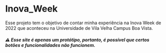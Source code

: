 # Inova_Week
Esse projeto tem o objetivo de contar minha experiência na Inova Week de 2022 que aconteceu na Universidade de Vila Velha Campus Boa Vista.  

 ##### ⚠️ Esse site é apenas um protótipo, portanto, é possível que certos botões e funcionalidades não funcionem.  
